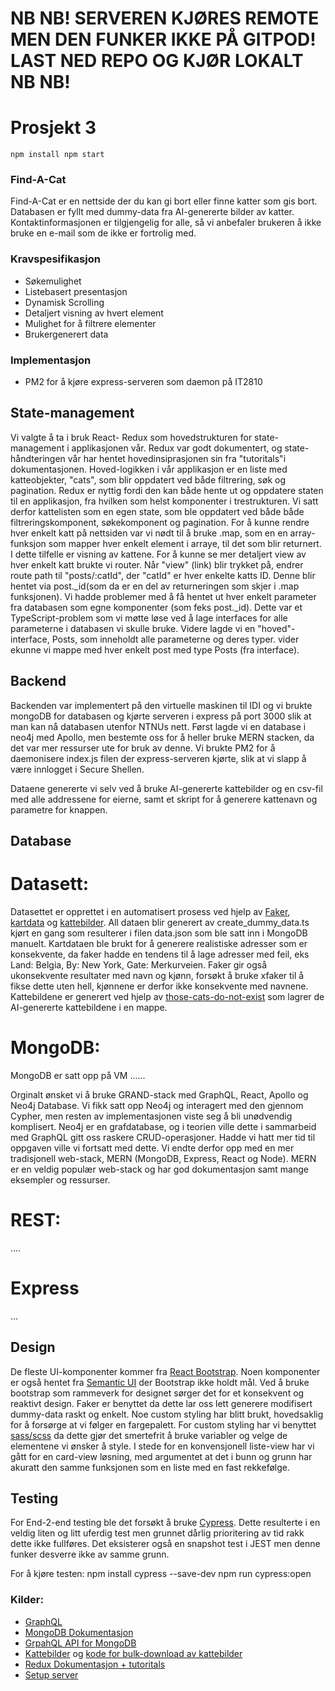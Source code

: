 # **NB NB!** SERVEREN KJØRES REMOTE MEN DEN FUNKER IKKE PÅ GITPOD! LAST NED REPO OG KJØR LOKALT **NB NB!**

# Prosjekt 3

`npm install
npm start`

### Find-A-Cat
Find-A-Cat er en nettside der du kan gi bort eller finne katter som gis bort. Databasen er fyllt med dummy-data fra AI-genererte bilder av katter.
Kontaktinformasjonen er tilgjengelig for alle, så vi anbefaler brukeren å ikke bruke en e-mail som de ikke er fortrolig med.

### Kravspesifikasjon
* Søkemulighet
* Listebasert presentasjon
* Dynamisk Scrolling
* Detaljert visning av hvert element
* Mulighet for å filtrere elementer
* Brukergenerert data

### Implementasjon
* PM2 for å kjøre express-serveren som daemon på IT2810


## State-management
 
Vi valgte å ta i bruk React- Redux som hovedstrukturen for state-management i applikasjonen vår.
Redux var godt dokumentert, og state-håndteringen vår har hentet hovedinsiprasjonen sin fra "tutoritals"i dokumentasjonen.
Hoved-logikken i vår applikasjon er en liste med katteobjekter, "cats", som blir oppdatert ved både filtrering, søk og pagination.
Redux er nyttig fordi den kan både hente ut og oppdatere staten til en applikasjon, fra hvilken som helst komponenter i trestrukturen. 
Vi satt derfor kattelisten som en egen state, som ble oppdatert ved både både filtreringskomponent, søkekomponent og pagination. 
For å kunne rendre hver enkelt katt på nettsiden var vi nødt til å bruke .map, som en en array-funksjon som mapper hver enkelt element i arraye, til det som blir returnert.
I dette tilfelle er visning av kattene. 
For å kunne se mer detaljert view av hver enkelt katt brukte vi router. 
Når "view" (link) blir trykket på, endrer route path til "posts/:catId", der "catId" er hver enkelte katts ID.
Denne blir hentet via post._id(som da er en del av returneringen som skjer i .map funksjonen). 
Vi hadde problemer med å få hentet ut hver enkelt parameter fra databasen som egne komponenter (som feks post._id). 
Dette var et TypeScript-problem som vi møtte løse ved å lage interfaces for alle parameterne i databasen vi skulle bruke.
Videre lagde vi en "hoved"-interface, Posts, som inneholdt alle parameterne og deres typer. 
vider ekunne vi mappe med hver enkelt post med type Posts (fra interface). 

## Backend
Backenden var implementert på den virtuelle maskinen til IDI og vi brukte mongoDB for databasen og kjørte serveren i express på port 3000 slik at man 
kan nå databasen utenfor NTNUs nett. Først lagde vi en database i neo4j med Apollo, men bestemte oss for å heller bruke MERN stacken, da det var mer 
ressurser ute for bruk av denne. Vi brukte PM2 for å daemonisere index.js filen der express-serveren kjørte, slik at vi slapp å være innlogget i 
Secure Shellen. 

Dataene genererte vi selv ved å bruke AI-genererte kattebilder og en csv-fil med alle addressene for eierne, samt et skript for å generere kattenavn og 
parametre for knappen. 

## Database 
# Datasett:
Datasettet er opprettet i en automatisert prosess ved hjelp av [Faker](https://www.npmjs.com/package/faker), [kartdata](https://kartkatalog.geonorge.no/metadata/matrikkelen-adresse/f7df7a18-b30f-4745-bd64-d0863812350c) og [kattebilder](https://thiscatdoesnotexist.com/). All dataen blir generert av create_dummy_data.ts kjørt en gang som resulterer i filen data.json som ble satt inn i MongoDB manuelt. Kartdataen ble brukt for å generere realistiske adresser som er konsekvente, da faker hadde en tendens til å lage adresser med feil, eks Land: Belgia, By: New York, Gate: Merkurveien. Faker gir også ukonsekvente resultater med navn og kjønn, forsøkt å bruke xfaker til å fikse dette uten hell, kjønnene er derfor ikke konsekvente med navnene. Kattebildene er generert ved hjelp av [those-cats-do-not-exist](https://github.com/theaklair/those-cats-do-not-exist) som lagrer de AI-genererte kattebildene i en mappe.

# MongoDB:
MongoDB er satt opp på VM  ......

Orginalt ønsket vi å bruke GRAND-stack med GraphQL, React, Apollo og Neo4j Database. Vi fikk satt opp Neo4j og interagert med den gjennom Cypher, men resten av implementasjonen viste seg å bli unødvendig komplisert. Neo4j er en grafdatabase, og i teorien ville dette i sammarbeid med GraphQL gitt oss raskere CRUD-operasjoner. Hadde vi hatt mer tid til oppgaven ville vi fortsatt med dette. Vi endte derfor opp med en mer tradisjonell web-stack, MERN (MongoDB, Express, React og Node). MERN er en veldig populær web-stack og har god dokumentasjon samt mange eksempler og ressurser.

# REST:
....

# Express
...


## Design
De fleste UI-komponenter kommer fra [React Bootstrap](https://react-bootstrap.github.io/). Noen komponenter er også hentet fra [Semantic UI](https://react.semantic-ui.com/) der Bootstrap ikke holdt mål. Ved å bruke bootstrap som rammeverk for designet sørger det for et konsekvent og reaktivt design. Faker er benyttet da dette lar oss lett generere modifisert dummy-data raskt og enkelt. Noe custom styling har blitt brukt, hovedsaklig for å forsørge at vi følger en fargepalett. For custom styling har vi benyttet [sass/scss](https://sass-lang.com/) da dette gjør det smertefrit å bruke variabler og velge de elementene vi ønsker å style. I stede for en konvensjonell liste-view har vi gått for en card-view løsning, med argumentet at det i bunn og grunn har akuratt den samme funksjonen som en liste med en fast rekkefølge.

## Testing
For End-2-end testing ble det forsøkt å bruke [Cypress](https://www.cypress.io/). Dette resulterte i en veldig liten og litt uferdig test men grunnet dårlig prioritering av tid rakk dette ikke fullføres.
Det eksisterer også en snapshot test i JEST men denne funker desverre ikke av samme grunn.

For å kjøre testen:
npm install cypress --save-dev
npm run cypress:open

### Kilder:
* [GraphQL](https://www.howtographql.com/graphql-js/0-introduction/)
* [MongoDB Dokumentasjon](https://docs.mongodb.com/manual/)
* [GrpahQL API for MongoDB](https://docs.mongodb.com/realm/graphql/)
* [Kattebilder](https://thiscatdoesnotexist.com/) og [kode for bulk-download av kattebilder](https://github.com/theaklair/those-cats-do-not-exist)
* [Redux Dokumentasjon + tutoritals](https://redux.js.org/)
* [Setup server](https://dev.to/loujaybee/using-create-react-app-with-express)

